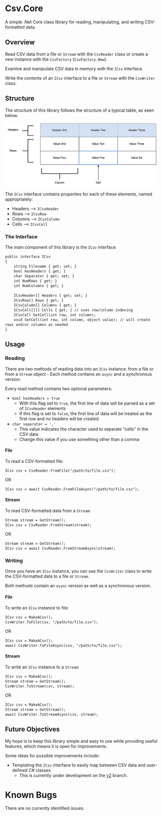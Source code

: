 # Csv.Core

A simple .Net Core class library for reading, manipulating, and writing CSV-formatted data.

## Overview

Read CSV data from a file or `Stream` with the `CsvReader` class or create a new instance with the `CsvFactory` (`CsvFactory.New`).

Examine and manipulate CSV data in memory with the `ICsv` interface.

Write the contents of an `ICsv` interface to a file or `Stream` with the `CsvWriter` class.

## Structure

The structure of this library follows the structure of a typical table, as seen below.

![Table Example](Csv.Core.png)

The `ICsv` interface contains properties for each of these elements, named appropriately:

  * Headers --> `ICsvHeader`
  * Rows --> `ICsvRow`
  * Columns --> `ICsvColumn`
  * Cells --> `ICsvCell`

### The Interface
The main component of this library is the `ICsv` interface.

```
public interface ICsv
{
    string Filename { get; set; }
    bool HasHeaders { get; }
    char Separator { get; set; }
    int NumRows { get; }
    int NumColumns { get; }

    ICsvHeader[] Headers { get; set; }
    ICsvRow[] Rows { get; }
    ICsvColumn[] Columns { get; }
    ICsvCell[][] Cells { get; } // uses row/column indexing
    ICsvCell GetCell(int row, int column);
    void SetCell(int row, int column, object value); // will create rows and/or columns as needed
}
```



## Usage

### Reading

There are two methods of reading data into an `ICsv` instance: from a file or from a `Stream` object - Each method contains an `async` and a synchronous version.

Every read method contains two optional parameters:

  * `bool hasHeaders = true`
    * With this flag set to `true`, the first line of data will be parsed as a set of `ICsvHeader` elements
    * If this flag is set to `false`, the first line of data will be treated as the first row and no headers will be created
  * `char separator = ','`
    * This value indicates the character used to separate "cells" in the CSV data
    * Change this value if you use something other than a comma

#### File


To read a CSV-formatted file:

```
ICsv csv = CsvReader.FromFile("/path/to/file.csv");
```

OR

```
ICsv csv = await CsvReader.FromFileAsync("/path/to/file.csv");
```

#### Stream

To read CSV-formatted data from a `Stream`:

```
Stream stream = GetStream();
ICsv csv = CsvReader.FromStream(stream);
```

OR

```
Stream stream = GetStream();
ICsv csv = await CsvReader.FromStreamAsync(stream);
```

### Writing
Once you have an `ICsv` instance, you can use the `CsvWriter` class to write the CSV-formatted data to a file or `Stream`.

Both methods contain an `async` version as well as a synchronous version.

#### File
To write an `ICsv` instance to file:

```
ICsv csv = MakeACsv();
CsvWriter.ToFile(csv, "/path/to/file.csv");
```

OR

```
ICsv csv = MakeACsv();
await CsvWriter.ToFileAsync(csv, "/path/to/file.csv");
```

#### Stream
To write an `ICsv` instance to a `Stream`:

```
ICsv csv = MakeACsv();
Stream stream = GetStream();
CsvWriter.ToStream(csv, stream);
```

OR

```
ICsv csv = MakeACsv();
Stream stream = GetStream();
await CsvWriter.ToStreamAsync(csv, stream);
```

## Future Objectives
My hope is to keep this library simple and easy to use while providing useful features, which means it is open for improvements.

Some ideas for possible improvements include:
  * Templating the `ICsv` interface to easily map between CSV data and user-defined C# classes
    * This is currently under development on the [v2](https://github.com/andyhorn/Csv/tree/v2) branch.

# Known Bugs
There are no currently identified issues.
